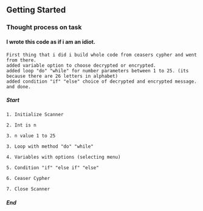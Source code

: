 ## Getting Started
### Thought process on task

#### I wrote this code as if i am an idiot.

    First thing that i did i build whole code from ceasers cypher and went from there. 
    added variable option to choose decrypted or encrypted.
    added loop "do" "while" for number parameters between 1 to 25. (its because there are 26 letters in alphabet)
    added condition "if" "else" choice of decrypted and encrypted message.
    and done.


#####                       Start
    
    1. Initialize Scanner

    2. Int is n

    3. n value 1 to 25

    3. Loop with method "do" "while"

    4. Variables with options (selecting menu)

    5. Condition "if" "else if" "else"

    6. Ceaser Cypher

    7. Close Scanner

#####                       End